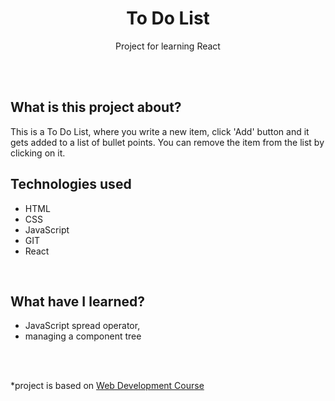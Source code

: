 <h1 align="center">To Do List</h1>
  <p align="center">Project for learning React</p>
<br>
<br>

## What is this project about?
This is a To Do List, where you write a new item, click 'Add' button and it gets added to a list of bullet points. You can remove the item from the list by clicking on it.


## Technologies used
- HTML
- CSS
- JavaScript
- GIT
- React
<br>

## What have I learned?
- JavaScript spread operator,
- managing a component tree
<br>
<br>


*project is based on [Web Development Course](https://www.udemy.com/course/the-complete-web-development-bootcamp/)
